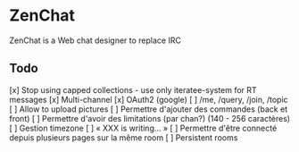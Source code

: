 # ZenChat

ZenChat is a Web chat designer to replace IRC

## Todo

[x] Stop using capped collections
    - use only iteratee-system for RT messages
[x] Multi-channel
[x] OAuth2 (google)
[ ] /me, /query, /join, /topic
[ ] Allow to upload pictures
[ ] Permettre d'ajouter des commandes (back et front)
[ ] Permettre d'avoir des limitations (par chan?) (140 - 256 caractères)
[ ] Gestion timezone
[ ] « XXX is writing… »
[ ] Permettre d'être connecté depuis plusieurs pages sur la même room
[ ] Persistent rooms
